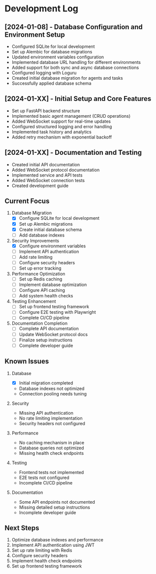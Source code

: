 # Development Log

## [2024-01-08] - Database Configuration and Environment Setup
- Configured SQLite for local development
- Set up Alembic for database migrations
- Updated environment variables configuration
- Implemented database URL handling for different environments
- Added support for both sync and async database connections
- Configured logging with Loguru
- Created initial database migration for agents and tasks
- Successfully applied database schema

## [2024-01-XX] - Initial Setup and Core Features
- Set up FastAPI backend structure
- Implemented basic agent management (CRUD operations)
- Added WebSocket support for real-time updates
- Configured structured logging and error handling
- Implemented task history and analytics
- Added retry mechanism with exponential backoff

## [2024-01-XX] - Documentation and Testing
- Created initial API documentation
- Added WebSocket protocol documentation
- Implemented service and API tests
- Added WebSocket connection tests
- Created development guide

## Current Focus
1. Database Migration
   - [x] Configure SQLite for local development
   - [x] Set up Alembic migrations
   - [x] Create initial database schema
   - [ ] Add database indexes

2. Security Improvements
   - [x] Configure environment variables
   - [ ] Implement API authentication
   - [ ] Add rate limiting
   - [ ] Configure security headers
   - [ ] Set up error tracking

3. Performance Optimization
   - [ ] Set up Redis caching
   - [ ] Implement database optimization
   - [ ] Configure API caching
   - [ ] Add system health checks

4. Testing Enhancement
   - [ ] Set up frontend testing framework
   - [ ] Configure E2E testing with Playwright
   - [ ] Complete CI/CD pipeline

5. Documentation Completion
   - [ ] Complete API documentation
   - [ ] Update WebSocket protocol docs
   - [ ] Finalize setup instructions
   - [ ] Complete developer guide

## Known Issues
1. Database
   - [x] Initial migration completed
   - Database indexes not optimized
   - Connection pooling needs tuning

2. Security
   - Missing API authentication
   - No rate limiting implementation
   - Security headers not configured

3. Performance
   - No caching mechanism in place
   - Database queries not optimized
   - Missing health check endpoints

4. Testing
   - Frontend tests not implemented
   - E2E tests not configured
   - Incomplete CI/CD pipeline

5. Documentation
   - Some API endpoints not documented
   - Missing detailed setup instructions
   - Incomplete developer guide

## Next Steps
1. Optimize database indexes and performance
2. Implement API authentication using JWT
3. Set up rate limiting with Redis
4. Configure security headers
5. Implement health check endpoints
6. Set up frontend testing framework 